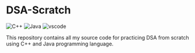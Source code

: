 # DSA-Scratch
![C++](https://custom-icon-badges.herokuapp.com/badge/C++-9C033A.svg?logo=cpp2&amp;logoColor=white)
![Java](https://custom-icon-badges.herokuapp.com/badge/Java-E34F26.svg?logo=java&amp;logoColor=white)
![vscode](https://img.shields.io/badge/Visual_Studio_Code-0078D4?logo=visual%20studio%20code&logoColor=white)

This repository contains all my source code for practicing DSA from scratch using C++ and Java programming language.